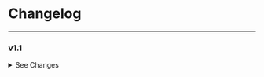 # Changelog

---

### v1.1

<details><summary>See Changes</summary>

- Now supports numeric (minutes-since-midnight), HH:MM, and full ISO datetime formats
- Added new field `source_entities` for optional tooltip info
- Improved clarity of form field names and descriptions in UI editor
- Minor formatting cleanup and consistent code style

_Thanks to [@Jaw818](https://github.com/Jaw818) for contributing these improvements!_

</details>
